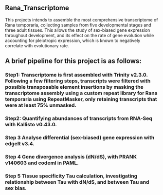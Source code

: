## Rana_Transcriptome
This projects intends to assemble the most comprehensive transcriptome of Rana temporaria, collecting samples from five developmental stages and three adult tissues. This allows the study of sex-biased gene expression throughout development, and its effect on the rate of gene evolution while accounting for pleiotropic expression, which is known to negatively correlate with evolutionary rate.

## A brief pipeline for this project is as follows:

### Step1: Transcriptome is first assembled with Trinity v2.3.0. Following a few filtering steps, transcripts were filtered with possible transposable element insertions by masking the transcriptome assembly using a custom repeat library for Rana temporaria using RepeatMasker, only retaining transcripts that were at least 75% unmasked.

### Step2: Quantifying abundances of transcripts from RNA-Seq with Kallisto v0.43.0.

### Step 3 Analyse differential (sex-biased) gene expression with edgeR v3.4.

### Step 4 Gene divergence analysis (dN/dS), with PRANK v140603 and codeml in PAML.

### Step 5 Tissue specificity Tau calculation, investigating relationship between Tau with dN/dS, and between Tau and sex bias.
